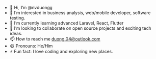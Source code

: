 - 👋 Hi, I’m @nvduongg
- 👀 I’m interested in business analysis, web/mobile developer, software testing.
- 🌱 I’m currently learning advanced Laravel, React, Flutter
- 💞️ I’m looking to collaborate on open source projects and exciting tech ideas.
- 📫 How to reach me duong.04@outlook.com
- 😄 Pronouns: He/Him
- ⚡ Fun fact: I love coding and exploring new places.

<!---
nvduongg/nvduongg is a ✨ special ✨ repository because its `README.md` (this file) appears on your GitHub profile.
You can click the Preview link to take a look at your changes.
--->
